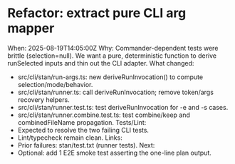 # Refactor: extract pure CLI arg mapper

When: 2025-08-19T14:05:00Z
Why: Commander-dependent tests were brittle (selection=null). We want a pure, deterministic function to derive runSelected inputs and thin out the CLI adapter.
What changed:

- src/cli/stan/run-args.ts: new deriveRunInvocation() to compute selection/mode/behavior.
- src/cli/stan/runner.ts: call deriveRunInvocation; remove token/args recovery helpers.
- src/cli/stan/runner.test.ts: test deriveRunInvocation for -e and -s cases.
- src/cli/stan/runner.combine.test.ts: test combine/keep and combinedFileName propagation.
  Tests/Lint:
- Expected to resolve the two failing CLI tests.
- Lint/typecheck remain clean.
  Links:
- Prior failures: stan/test.txt (runner tests).
  Next:
- Optional: add 1 E2E smoke test asserting the one-line plan output.
